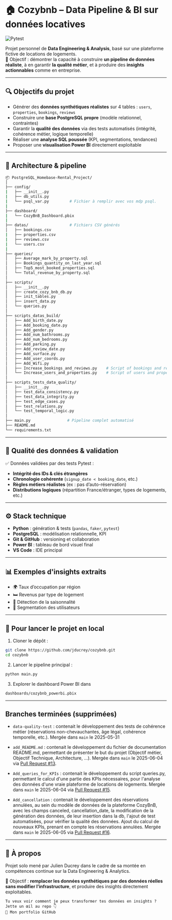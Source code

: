# 🏠 Cozybnb – Data Pipeline & BI sur données locatives

![Pytest](https://img.shields.io/badge/tests-passing-brightgreen?style=flat&logo=pytest)

Projet personnel de **Data Engineering & Analysis**, basé sur une plateforme fictive de locations de logements.  
🎯 Objectif : démontrer la capacité à construire **un pipeline de données réaliste**, à en garantir **la qualité métier**, et à produire des **insights actionnables** comme en entreprise.

---

## 🔍 Objectifs du projet

- Générer des **données synthétiques réalistes** sur 4 tables : `users`, `properties`, `bookings`, `reviews`
- Construire une **base PostgreSQL propre** (modèle relationnel, contraintes)
- Garantir la **qualité des données** via des tests automatisés (intégrité, cohérence métier, logique temporelle)
- Réaliser une **analyse SQL poussée** (KPI, segmentations, tendances)
- Proposer une **visualisation Power BI** directement exploitable

---

## 🧱 Architecture & pipeline

```bash
📦 PostgreSQL_Homebase-Rental_Project/
│
├── config/
|   ├── __init__.py
|   ├── db_utils.py
|   └── psql_var.py         # Fichier à remplir avec vos mdp psql.
|
├── dashboard/
|   └── CozyBnB_Dashboard.pbix
|
├── datas/                  # Fichiers CSV générés
│   ├── bookings.csv
|   ├── properties.csv
|   ├── reviews.csv
|   └── users.csv
|
├── queries/
│   ├── Average_mark_by_property.sql
│   ├── Bookings_quantity_on_last_year.sql
│   ├── Top5_most_booked_properties.sql
│   └── Total_revenue_by_property.sql
│
├── scripts/
│   ├── __init__.py
│   ├── create_cozy_bnb_db.py
│   ├── init_tables.py
│   ├── insert_data.py
│   └── queries.py
│
├── scripts_datas_build/
│   ├── Add_birth_date.py
│   ├── Add_booking_date.py
│   ├── Add_gender.py
│   ├── Add_num_bathrooms.py
│   ├── Add_num_bedrooms.py
│   ├── Add_parking.py
│   ├── Add_review_date.py
│   ├── Add_surface.py
│   ├── Add_user_coords.py
│   ├── Add_Wifi.py
│   ├── Increase_bookings_and_reviews.py    # Script of bookings and reviews datas generations
│   └── Increase_users_and_properties.py    # Script of users and properties datas generations
│
├── scripts_tests_data_quality/
│   ├── __init__.py
│   ├── test_data_consistency.py
│   ├── test_data_integrity.py
│   ├── test_edge_cases.py
│   ├── test_relations.py
│   └── test_temporal_logic.py
│
├── main.py                # Pipeline complet automatisé
├── README.md
└── requirements.txt
```

---

## 🧪 Qualité des données & validation

✅ Données validées par des tests Pytest :

- **Intégrité des IDs & clés étrangères**
- **Chronologie cohérente** (`signup_date < booking_date`, etc.)
- **Règles métiers réalistes** (ex : pas d’auto-réservation)
- **Distributions logiques** (répartition France/étranger, types de logements, etc.)

---

## ⚙️ Stack technique

- **Python** : génération & tests (`pandas`, `faker`, `pytest`)
- **PostgreSQL** : modélisation relationnelle, KPI
- **Git & GitHub** : versioning et collaboration
- **Power BI** : tableau de bord visuel final
- **VS Code** : IDE principal

---

## 📊 Exemples d'insights extraits

- 🌍 Taux d’occupation par région
- 🛏️ Revenus par type de logement
- 📆 Détection de la saisonnalité
- 👤 Segmentation des utilisateurs

---

## 🚀 Pour lancer le projet en local

1. Cloner le dépôt :
```bash
git clone https://github.com/jducrey/cozybnb.git
cd cozybnb
```

2. Lancer le pipeline principal :
```bash
python main.py
```

3. Explorer le dashboard Power BI dans
```bash
dashboards/cozybnb_powerbi.pbix
```

---

## Branches terminées (supprimées)

- `data-quality-test` : contenait le développement des tests de cohérence métier (réservations non-chevauchantes, âge légal, cohérence temporelle, etc.). Mergée dans `main` le 2025-05-31

- `add_README.md` : contenait le développement du fichier de documentation README.md, permettant de présenter le but du projet (Objectif métier, Objectif Technique, Architecture, ...). Mergée dans `main` le 2025-06-04 via [Pull Request #13](https://github.com/jducrey/2025-BI-PostgreSQL_Homebase_Rental/pull/13).

- `Add_queries_for_KPIs` : contenait le développement du script queries.py, permettant le calcul d'une partie des KPIs nécessaires, pour l'analyse des données d'une vraie plateforme de locations de logements. Mergée dans `main` le 2025-06-04 via [Pull Request #15](https://github.com/jducrey/2025-BI-PostgreSQL_Homebase_Rental/pull/15).

- `Add_cancellation` : contenait le développement des réservations annulées, au sein du modèle de données de la plateforme CozyBnB, avec les champs canceled, cancellation_date, la modification de la génération des données, de leur insertion dans la db, l'ajout de test automatisées, pour vérifier la qualité des données. Ajout du calcul de nouveaux KPIs, prenant en compte les réservations annulées. Mergée dans `main` le 2025-06-05 via [Pull Request #16](https://github.com/jducrey/2025-BI-PostgreSQL_Homebase_Rental/pull/16).

--- 

## 🤝 À propos
Projet solo mené par Julien Ducrey dans le cadre de sa montée en compétences continue sur la Data Engineering & Analytics.

🎯 Objectif : **remplacer les données synthétiques par des données réelles sans modifier l’infrastructure**, et produire des insights directement exploitables.

    Tu veux voir comment je peux transformer tes données en insights ? Jette un œil au repo 👇
    🔗 Mon portfolio GitHub